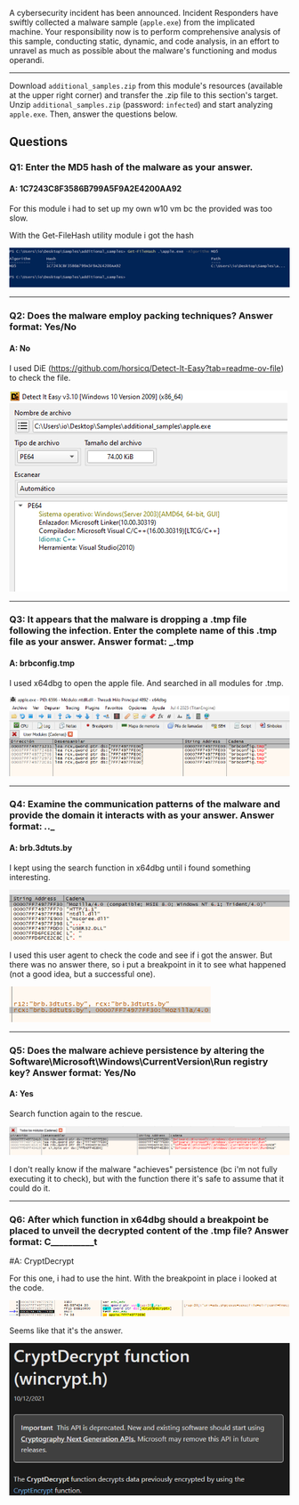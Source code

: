 
A cybersecurity incident has been announced. Incident Responders have swiftly collected a malware sample (`apple.exe`) from the implicated machine. Your responsibility now is to perform comprehensive analysis of this sample, conducting static, dynamic, and code analysis, in an effort to unravel as much as possible about the malware's functioning and modus operandi.

---

Download `additional_samples.zip` from this module's resources (available at the upper right corner) and transfer the .zip file to this section's target. Unzip `additional_samples.zip` (password: `infected`) and start analyzing `apple.exe`. Then, answer the questions below.


## Questions 

### Q1: Enter the MD5 hash of the malware as your answer.

#### A: 1C7243C8F3586B799A5F9A2E4200AA92

For this module i had to set up my own w10 vm bc the provided was too slow.

With the Get-FileHash utility module i got the hash

![](../../Img/Pasted%20image%2020250712162123.png)

___

### Q2: Does the malware employ packing techniques? Answer format: Yes/No

#### A: No

I used DiE (https://github.com/horsicq/Detect-It-Easy?tab=readme-ov-file) to check the file.

![](../../Img/Pasted%20image%2020250712163201.png)

___

### Q3: It appears that the malware is dropping a .tmp file following the infection. Enter the complete name of this .tmp file as your answer. Answer format: _.tmp

#### A: brbconfig.tmp

I used x64dbg to open the apple file.
And searched in all modules for .tmp.

![](../../Img/Pasted%20image%2020250712163534.png)

___

### Q4: Examine the communication patterns of the malware and provide the domain it interacts with as your answer. Answer format: _._._

#### A: brb.3dtuts.by

I kept using the search function in x64dbg until i found something interesting.

![](../../Img/Pasted%20image%2020250712164741.png)

I used this user agent to check the code and see if i got the answer.
But there was no answer there, so i put a breakpoint in it to see what happened (not a good idea, but a successful one).

![](../../Img/Pasted%20image%2020250712164947.png)

___

### Q5: Does the malware achieve persistence by altering the Software\Microsoft\Windows\CurrentVersion\Run registry key? Answer format: Yes/No

#### A: Yes

Search function again to the rescue.

![](../../Img/Pasted%20image%2020250712165119.png)

I don't really know if the malware "achieves" persistence (bc i'm not fully executing it to check), but with the function there it's safe to assume that it could do it.

___

### Q6: After which function in x64dbg should a breakpoint be placed to unveil the decrypted content of the .tmp file? Answer format: C__________t

#A: CryptDecrypt

For this one, i had to use the hint.
With the breakpoint in place i looked at the code.

![](../../Img/Pasted%20image%2020250712170605.png)

Seems like that it's the answer.

![](../../Img/Pasted%20image%2020250712170655.png)


